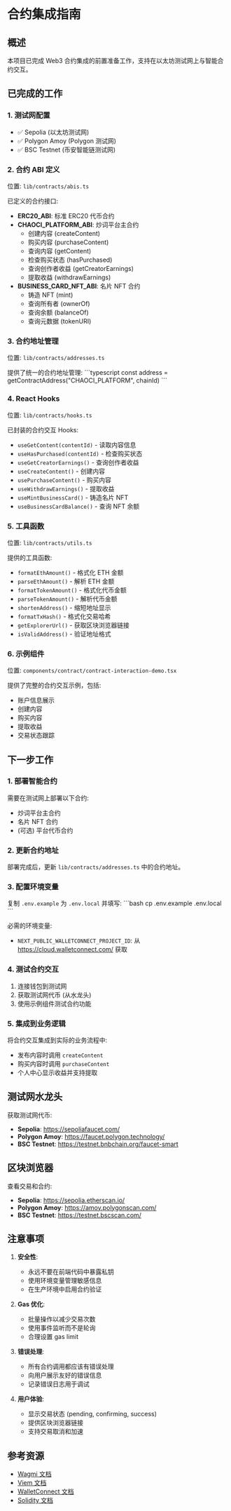 # 合约集成指南

## 概述

本项目已完成 Web3 合约集成的前置准备工作，支持在以太坊测试网上与智能合约交互。

## 已完成的工作

### 1. 测试网配置
- ✅ Sepolia (以太坊测试网)
- ✅ Polygon Amoy (Polygon 测试网)
- ✅ BSC Testnet (币安智能链测试网)

### 2. 合约 ABI 定义
位置: `lib/contracts/abis.ts`

已定义的合约接口:
- **ERC20_ABI**: 标准 ERC20 代币合约
- **CHAOCI_PLATFORM_ABI**: 炒词平台主合约
  - 创建内容 (createContent)
  - 购买内容 (purchaseContent)
  - 查询内容 (getContent)
  - 检查购买状态 (hasPurchased)
  - 查询创作者收益 (getCreatorEarnings)
  - 提取收益 (withdrawEarnings)
- **BUSINESS_CARD_NFT_ABI**: 名片 NFT 合约
  - 铸造 NFT (mint)
  - 查询所有者 (ownerOf)
  - 查询余额 (balanceOf)
  - 查询元数据 (tokenURI)

### 3. 合约地址管理
位置: `lib/contracts/addresses.ts`

提供了统一的合约地址管理:
\`\`\`typescript
const address = getContractAddress("CHAOCI_PLATFORM", chainId)
\`\`\`

### 4. React Hooks
位置: `lib/contracts/hooks.ts`

已封装的合约交互 Hooks:
- `useGetContent(contentId)` - 读取内容信息
- `useHasPurchased(contentId)` - 检查购买状态
- `useGetCreatorEarnings()` - 查询创作者收益
- `useCreateContent()` - 创建内容
- `usePurchaseContent()` - 购买内容
- `useWithdrawEarnings()` - 提取收益
- `useMintBusinessCard()` - 铸造名片 NFT
- `useBusinessCardBalance()` - 查询 NFT 余额

### 5. 工具函数
位置: `lib/contracts/utils.ts`

提供的工具函数:
- `formatEthAmount()` - 格式化 ETH 金额
- `parseEthAmount()` - 解析 ETH 金额
- `formatTokenAmount()` - 格式化代币金额
- `parseTokenAmount()` - 解析代币金额
- `shortenAddress()` - 缩短地址显示
- `formatTxHash()` - 格式化交易哈希
- `getExplorerUrl()` - 获取区块浏览器链接
- `isValidAddress()` - 验证地址格式

### 6. 示例组件
位置: `components/contract/contract-interaction-demo.tsx`

提供了完整的合约交互示例，包括:
- 账户信息展示
- 创建内容
- 购买内容
- 提取收益
- 交易状态跟踪

## 下一步工作

### 1. 部署智能合约
需要在测试网上部署以下合约:
- 炒词平台主合约
- 名片 NFT 合约
- (可选) 平台代币合约

### 2. 更新合约地址
部署完成后，更新 `lib/contracts/addresses.ts` 中的合约地址。

### 3. 配置环境变量
复制 `.env.example` 为 `.env.local` 并填写:
\`\`\`bash
cp .env.example .env.local
\`\`\`

必需的环境变量:
- `NEXT_PUBLIC_WALLETCONNECT_PROJECT_ID`: 从 https://cloud.walletconnect.com/ 获取

### 4. 测试合约交互
1. 连接钱包到测试网
2. 获取测试网代币 (从水龙头)
3. 使用示例组件测试合约功能

### 5. 集成到业务逻辑
将合约交互集成到实际的业务流程中:
- 发布内容时调用 `createContent`
- 购买内容时调用 `purchaseContent`
- 个人中心显示收益并支持提取

## 测试网水龙头

获取测试网代币:
- **Sepolia**: https://sepoliafaucet.com/
- **Polygon Amoy**: https://faucet.polygon.technology/
- **BSC Testnet**: https://testnet.bnbchain.org/faucet-smart

## 区块浏览器

查看交易和合约:
- **Sepolia**: https://sepolia.etherscan.io/
- **Polygon Amoy**: https://amoy.polygonscan.com/
- **BSC Testnet**: https://testnet.bscscan.com/

## 注意事项

1. **安全性**: 
   - 永远不要在前端代码中暴露私钥
   - 使用环境变量管理敏感信息
   - 在生产环境中启用合约验证

2. **Gas 优化**:
   - 批量操作以减少交易次数
   - 使用事件监听而不是轮询
   - 合理设置 gas limit

3. **错误处理**:
   - 所有合约调用都应该有错误处理
   - 向用户展示友好的错误信息
   - 记录错误日志用于调试

4. **用户体验**:
   - 显示交易状态 (pending, confirming, success)
   - 提供区块浏览器链接
   - 支持交易取消和加速

## 参考资源

- [Wagmi 文档](https://wagmi.sh/)
- [Viem 文档](https://viem.sh/)
- [WalletConnect 文档](https://docs.walletconnect.com/)
- [Solidity 文档](https://docs.soliditylang.org/)
